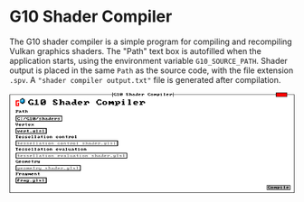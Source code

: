 # G10 Shader Compiler

The G10 shader compiler is a simple program for compiling and recompiling Vulkan graphics shaders. The "Path" text box is autofilled when the application starts, using the environment variable ```G10_SOURCE_PATH```. Shader output is placed in the same ```Path``` as the source code, with the file extension ```.spv```. A ```"shader compiler output.txt"``` file is generated after compilation.

![](screenshot.png)
